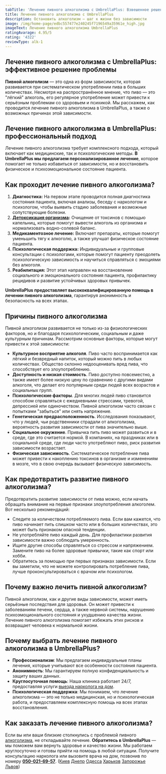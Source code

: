 ```yaml
---
tabTitle: 'Лечение пивного алкоголизма с UmbrellaPlus: Взвешенное решение проблемы'
title: Лечение пивного алкоголизма с UmbrellaPlus
description: Остановить алкоголизм — шаг к жизни без зависимости
image: /img/home-page/edbc557477e240245f7196549a35961e_high.jpg
imageText: Лечение пивного алкоголизма UmbrellaPlus
ratingAvarage: 4.95/5
rating: '4322'
reviewType: alk-1
---
```


## Лечение пивного алкоголизма с UmbrellaPlus: эффективное решение проблемы

**Пивной алкоголизм** — это одна из форм зависимости, которая развивается при систематическом употреблении пива в больших количествах. Несмотря на распространённое мнение, что пиво — это "лёгкий" алкоголь, его регулярное употребление может привести к серьёзным проблемам со здоровьем и психикой. Мы расскажем, как проводится лечение пивного алкоголизма в UmbrellaPlus, а также о возможных причинах этой зависимости.

## Лечение пивного алкоголизма в UmbrellaPlus: профессиональный подход

Лечение пивного алкоголизма требует комплексного подхода, который включает как медицинские, так и психологические методы. **В UmbrellaPlus мы предлагаем персонализированное лечение**, которое помогает не только избавиться от зависимости, но и восстановить физическое и психоэмоциональное состояние пациента.

## Как проходит лечение пивного алкоголизма?

1. **Диагностика:** На первом этапе проводится полная диагностика состояния пациента, включая анализы, беседу с наркологом и психологом, чтобы выявить стадию заболевания и возможные сопутствующие болезни.
2. **[Детоксикация организма](https://umbrella-plus.com.ua/services/kapelnica-ot-alkogolia-umbrellaplus/):** Очищение от токсинов с помощью капельниц, которые помогут вывести алкоголь из организма и нормализовать водно-солевой баланс.
3. **Медикаментозное лечение:** Включает препараты, которые помогут уменьшить тягу к алкоголю, а также улучшат физическое состояние пациента.
4. **Психологическая поддержка:** Индивидуальные и групповые консультации с психологами, которые помогут пациенту преодолеть психологическую зависимость и научиться справляться с эмоциями без алкоголя.
5. **Реабилитация:** Этот этап направлен на восстановление социального и эмоционального состояния пациента, профилактику рецидивов и развитие устойчивых здоровых привычек.

**UmbrellaPlus предоставляет высококвалифицированную помощь в лечении пивного алкоголизма**, гарантируя анонимность и безопасность на всех этапах.

## Причины пивного алкоголизма

Пивной алкоголизм развивается не только из-за физиологических факторов, но и благодаря психологическим, социальным и даже культурным причинам. Рассмотрим основные факторы, которые могут привести к этой зависимости:

* **Культурное восприятие алкоголя**. Пиво часто воспринимается как лёгкий и безвредный напиток, который можно пить в любых количествах. Общество склонно недооценивать вред пива, что способствует его злоупотреблению.
* **Доступность и низкая стоимость**. Пиво доступно повсеместно, а также имеет более низкую цену по сравнению с другими видами алкоголя, что делает его популярным среди людей всех возрастов и социальных групп.
* **Психологические факторы**. Для многих людей пиво становится способом справляться с ежедневными стрессами, тревогой, депрессией или одиночеством. Пивной алкоголизм часто связан с попытками "забыться" или снять напряжение.
* **Генетическая предрасположенность**. Исследования показывают, что у людей, чьи родственники страдали от алкоголизма, вероятность развития зависимости от пива значительно выше.
* **Социальное окружение**. Привычка пить пиво может развиться и в среде, где это считается нормой. В компаниях, на праздниках или в социальной среде, где люди часто употребляют пиво, риск развития зависимости возрастает.
* **Физическая зависимость**. Систематическое потребление пива может привести к накоплению токсинов в организме и изменениям в мозге, что в свою очередь вызывает физическую зависимость.

## Как предотвратить развитие пивного алкоголизма?

Предотвратить развитие зависимости от пива можно, если начать обращать внимание на первые признаки злоупотребления алкоголем. Вот несколько рекомендаций:

* Следите за количеством потребляемого пива. Если вам кажется, что пиво начинает пить слишком часто или в больших количествах, это может быть признаком опасной тенденции.
* Не употребляйте пиво каждый день. Для профилактики развития зависимости важно соблюдать умеренность.
* Ищите другие способы справляться со стрессом и напряжением. Замените пиво на более здоровые привычки, такие как спорт или хобби.
* Обратитесь за помощью при первых признаках зависимости. Если вы заметили, что не можете контролировать потребление пива, лучше проконсультироваться с врачом или психологом.

## Почему важно лечить пивной алкоголизм?

Пивной алкоголизм, как и другие виды зависимости, может иметь серьёзные последствия для здоровья. Он может привести к заболеваниям печени, сердца, а также нервной системы, нарушению психоэмоционального состояния и ухудшению качества жизни. Лечение пивного алкоголизма помогает избежать этих рисков и возвращает человека к нормальной жизни.

## Почему выбрать лечение пивного алкоголизма в UmbrellaPlus?

* **Профессионализм**: Мы предлагаем индивидуальные планы лечения, которые учитывают все особенности состояния пациента.
* **Анонимность**: Мы гарантируем полную конфиденциальность и защиту ваших данных.
* **Круглосуточная помощь**: Наша клиника работает 24/7, предоставляя услуги [выезда нарколога на дом](https://umbrella-plus.com.ua/services/vivod-iz-zapoia-na-domy-umbrellaplus/).
* **Психологическая поддержка**: Мы понимаем, что лечение алкоголизма — это не только медицинская, но и психологическая работа, и предоставляем комплексную помощь на всех этапах восстановления.

## Как заказать лечение пивного алкоголизма?

Если вы или ваши близкие столкнулись с проблемой пивного [алкоголизма](https://umbrella-plus.com.ua/services/lechenie-alkogolizma/), не откладывайте лечение. **Обратитесь в UmbrellaPlus** — мы поможем вам вернуть здоровье и качество жизни. Мы работаем круглосуточно и готовы прийти на помощь в любой ситуации. Получите консультацию нарколога или вызовите врача на дом, позвонив по номеру **[050-021-69-57](tel:0500216957)**. ([Киев](https://umbrella-plus.com.ua/kiev/) [Днепр](https://umbrella-plus.com.ua/dnepr/) [Одесса](https://umbrella-plus.com.ua/lechenie-alc/) [Харьков](https://umbrella-plus.com.ua/kharkiv/) [Запорожье](https://umbrella-plus.com.ua/zaporozie/) [Львов](https://umbrella-plus.com.ua/lviv/))
